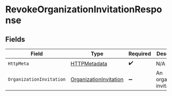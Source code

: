 # RevokeOrganizationInvitationResponse


## Fields

| Field                                                                       | Type                                                                        | Required                                                                    | Description                                                                 |
| --------------------------------------------------------------------------- | --------------------------------------------------------------------------- | --------------------------------------------------------------------------- | --------------------------------------------------------------------------- |
| `HttpMeta`                                                                  | [HTTPMetadata](../../Models/Components/HTTPMetadata.md)                     | :heavy_check_mark:                                                          | N/A                                                                         |
| `OrganizationInvitation`                                                    | [OrganizationInvitation](../../Models/Components/OrganizationInvitation.md) | :heavy_minus_sign:                                                          | An organization invitation                                                  |